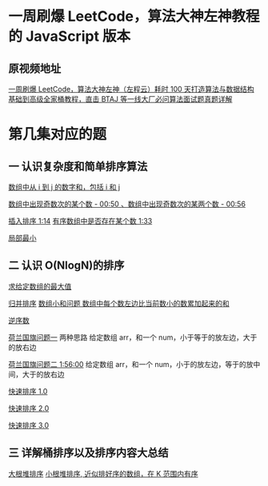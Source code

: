 # 一周刷爆 LeetCode，算法大神左神教程的 **JavaScript** 版本

## 原视频地址

[一周刷爆 LeetCode，算法大神左神（左程云）耗时 100 天打造算法与数据结构基础到高级全家桶教程，直击 BTAJ 等一线大厂必问算法面试题真题详解
](https://www.bilibili.com/video/BV13g41157hK?spm_id_from=333.999.0.0&vd_source=caa0dbc390860e23b7561e77da114463)

# 第几集对应的题

## 一 认识复杂度和简单排序算法

[数组中从 i 到 j 的数字和，包括 i 和 j](./src/arraySumFrom/index.ts)

[数组中出现奇数次的某个数 - 00:50 、数组中出现奇数次的某两个数 - 00:56](./src/XOR/index.ts)

[插入排序 1:14](./src/insertSort/index.ts)
[有序数组中是否存在某个数 1:33](./src/isNumberExistInSortedArray/index.ts)

[局部最小](./src/partMini/index.ts)

## 二 认识 O(NlogN)的排序

[求给定数组的最大值](./src/getMaxValueFromArray/index.ts)

[归并排序](./src/mergeSort/index.ts)
[数组小和问题 数组中每个数左边比当前数小的数累加起来的和](./src/miniSum/index.ts)

[逆序数](./src/arrayRevertCount/index.ts)

[荷兰国旗问题一](./src/DutchFlag-Q1/index.ts) 两种思路
给定数组 arr，和一个 num，小于等于的放左边，大于的放右边

[荷兰国旗问题二 1:56:00](./src/DutchFlag-Q2/index.ts)
给定数组 arr，和一个 num，小于的放左边，等于的放中间，大于的放右边

[快速排序 1.0](./src/QuickSort1.0/index.ts)

[快速排序 2.0](./src/QuickSort2.0/index.ts)

[快速排序 3.0](./src/QuickSort3.0/index.ts)

## 三 详解桶排序以及排序内容大总结

[大根堆排序](./src/HeapSort/index.ts)
[小根堆排序, 近似排好序的数组，在 K 范围内有序](./src/HeapSort_AlmostSortArray/index.ts)
